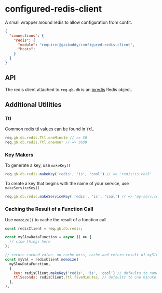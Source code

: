 configured-redis-client
=======================

A small wrapper around redis to allow configuration from confit.

```json
{
  "connections": {
    "redis": {
      "module": "require:@gasbuddy/configured-redis-client",
      "hosts":
    }
  }
}
```

API
---
The redis client attached to `req.gb.db` is an [ioredis](https://github.com/luin/ioredis) Redis object.

Additional Utilities
--------------------

### Ttl
Common redis ttl values can be found in `Ttl`.
```javascript
req.gb.db.redis.Ttl.oneMinute // => 60
req.gb.db.redis.Ttl.oneHour // => 3600
```

### Key Makers
To generate a key, use `makeKey()`
```javascript
req.gb.db.redis.makeKey('redis', 'is', 'cool') // => 'redis:is:cool'
```

To create a key that begins with the name of your service, use `makeServiceKey()`
```javascript
req.gb.db.redis.makeServiceKey('redis', 'is', 'cool') // => 'my-serv:redis:is:cool'
```

### Caching the Result of a Function Call
Use `memoize()` to cache the result of a function call.

```javascript
const redisClient = req.gb.db.redis;

const mySlowDataFunction = async () => {
  // slow things here
};

// return cached value. on cache miss, cache and return result of mySlowdataFunction()
const myVal = redisClient.memoize(
  mySlowDataFunction,
  {
    key: redisClient.makeKey('redis', 'is', 'cool') // defaults to name of function
    ttlSeconds: redisClient.Ttl.fiveMinutes, // defaults to one minute
  },
);
